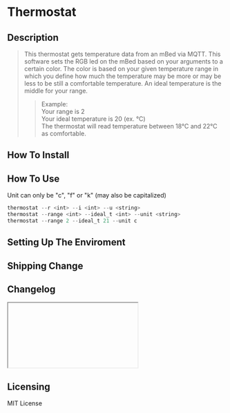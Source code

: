 # Thermostat
## Description
> This thermostat gets temperature data from an mBed via MQTT. This software sets
 the RGB led on the mBed based on your arguments to a certain color. The color is
 based on your given temperature range in which you define how much the temperature
 may be more or may be less to be still a comfortable temperature. An ideal
 temperature is the middle for your range.
>> Example: <br>
Your range is 2 <br>
Your ideal temperature is 20 (ex. °C) <br>
The thermostat will read temperature between 18°C and 22°C as comfortable.

## How To Install
## How To Use
Unit can only be "c", "f" or "k" (may also be capitalized)
```powershell
thermostat --r <int> --i <int> --u <string>
thermostat --range <int> --ideal_t <int> --unit <string>
thermostat --range 2 --ideal_t 21 --unit c
```
## Setting Up The Enviroment
## Shipping Change
## Changelog
<iframe> https://sillevl.gitbooks.io/course-software-engineering/content/excercise/thermostat.html </iframe>

## Licensing
MIT License
